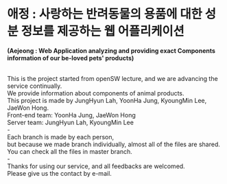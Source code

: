 # 애정 : 사랑하는 반려동물의 용품에 대한 성분 정보를 제공하는 웹 어플리케이션<br>
<b>(Aejeong : Web Application analyzing and providing exact Components information of our be-loved pets' products)</b><br><br>

This is the project started from openSW lecture, and we are advancing the service continually.<br>
We provide information about components of animal products.<br>
This project is made by JungHyun Lah, YoonHa Jung, KyoungMin Lee, JaeWon Hong.<br>
Front-end team: YoonHa Jung, JaeWon Hong<br>
Server team: JungHyun Lah, KyoungMin Lee <br>
-<br>
Each branch is made by each person,<br>
but because we made branch individually, almost all of the files are shared.<br>
You can check all the files in master branch.<br>
-<br>
Thanks for using our service, and all feedbacks are welcomed.<br>
Please give us the contact by e-mail.<br>
